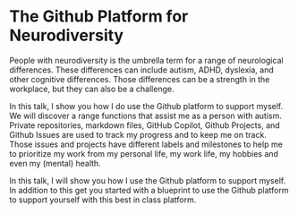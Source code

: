 # The Github Platform for Neurodiversity

People with neurodiversity is the umbrella term for a range of neurological differences. These differences can include autism, ADHD, dyslexia, and other cognitive differences. Those differences can be a strength in the workplace, but they can also be a challenge.

In this talk, I show you how I do use the Github platform to support myself. We will discover a range functions that assist me as a person with autism. Private repositories, markdown files, GitHub Copilot, Github Projects, and Github Issues are used to track my progress and to keep me on track. Those issues and projects have different labels and milestones to help me to prioritize my work from my personal life, my work life, my hobbies and even my (mental) health.

In this talk, I will show you how I use the Github platform to support myself. In addition to this get you started with a blueprint to use the Github platform to support yourself with this best in class platform.